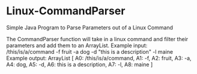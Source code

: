 # Linux-CommandParser
Simple Java Program to Parse Parameters out of a Linux Command

   The CommandParser function will take in a linux command and filter their parameters and add them to an ArrayList.
    Example input: /this/is/a/command -f fruit -a dog -d "this is a description" -l maine
    Example output:
                    ArrayList<String>
                    [
                        A0: /this/is/a/command,
                        A1: -f,
                        A2: fruit,
                        A3: -a,
                        A4: dog,
                        A5: -d,
                        A6: this is a description,
                        A7: -l,
                        A8: maine
                    ]
